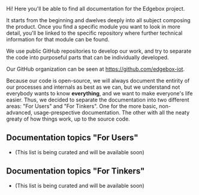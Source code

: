Hi! Here you'll be able to find all documentation for the Edgebox project.

It starts from the beginning and dwelves deeply into all subject composing the product. Once you find a specific module you want to look in more detail, you'll be linked to the specific repository where further technical information for that module can be found.

We use public GitHub repositories to develop our work, and try to separate the code into purposeful parts that can be individually developed.

Our GitHub organization can be seen at https://github.com/edgebox-iot.

Because our code is open-source, we will always document the entirity of our processes and internals as best as we can, but we understand not everybody wants to know **everything**, and we want to make everyone's life easier. Thus, we decided to separate the documentation into two different areas: "For Users" and "For Tinkers". One for the more basic, non-advanced, usage-prespective documentation. The other with all the neaty greaty of how things work, up to the source code.

## Documentation topics "For Users"

- (This list is being curated and will be available soon)

## Documentation topics "For Tinkers"

- (This list is being curated and will be available soon)
